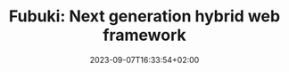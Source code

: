 ---
title: "Fubuki: Next generation hybrid web framework"
description: ""
lead: "Fubuki is a ASGI-based hybrid web framework that combines the simplicity of Flask with the power of Django to provide a new standard for web development."
date: 2023-09-07T16:33:54+02:00
lastmod: 2023-09-07T16:33:54+02:00
draft: false
seo:
  title: "Fubuki: Next generation hybrid web framework" # custom title (optional)
  description: "Fubuki is a ASGI-based hybrid web framework that combines the simplicity of Flask with the power of Django to provide a new standard for web development." # custom description (recommended)
  canonical: "" # custom canonical URL (optional)
  noindex: false # false (default) or true
---